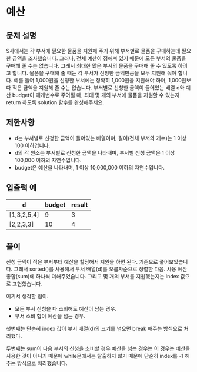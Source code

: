 # 예산

## 문제 설명
S사에서는 각 부서에 필요한 물품을 지원해 주기 위해 부서별로 물품을 구매하는데 필요한 금액을 조사했습니다. 그러나, 전체 예산이 정해져 있기 때문에 모든 부서의 물품을 구매해 줄 수는 없습니다. 그래서 최대한 많은 부서의 물품을 구매해 줄 수 있도록 하려고 합니다.
물품을 구매해 줄 때는 각 부서가 신청한 금액만큼을 모두 지원해 줘야 합니다. 예를 들어 1,000원을 신청한 부서에는 정확히 1,000원을 지원해야 하며, 1,000원보다 적은 금액을 지원해 줄 수는 없습니다.
부서별로 신청한 금액이 들어있는 배열 d와 예산 budget이 매개변수로 주어질 때, 최대 몇 개의 부서에 물품을 지원할 수 있는지 return 하도록 solution 함수를 완성해주세요.

## 제한사항
- d는 부서별로 신청한 금액이 들어있는 배열이며, 길이(전체 부서의 개수)는 1 이상 100 이하입니다.
- d의 각 원소는 부서별로 신청한 금액을 나타내며, 부서별 신청 금액은 1 이상 100,000 이하의 자연수입니다.
- budget은 예산을 나타내며, 1 이상 10,000,000 이하의 자연수입니다.

## 입출력 예

| d | budget | result |
|---|---|---|
|[1,3,2,5,4]|9|3|
|[2,2,3,3]|10|4|

## 풀이
신청 금액이 적은 부서부터 예산을 할당해서 지원을 하면 된다. 기준으로 풀어보았습니다.
그래서 sorted()를 사용해서 부서 배열(d)를 오름차순으로 정렬한 다음.
사용 예산 총합(sum)에 하나씩 더해주었습니다.
그리고 몇 개의 부서를 지원했는지는 index 값으로 표현했습니다.

여기서 생각할 점이. 
- 모든 부서 신청을 다 소비해도 예산이 남는 경우.
- 부서 소비 합이 예산을 넘는 경우.

첫번째는 단순히 index 값이 부서 배열(d)의 크기를 넘으면 break 해주는 방식으로 처리했다.

두번째는 sum이 다음 부서의 신청을 소비할 경우 예산을 넘는 경우는 
이 경우는 예산을 사용한 것이 아니기 때문에 while문에서는 탈출하지 않기 때문에 단순히 index를 -1 해주는 방식으로 처리했습니다.
